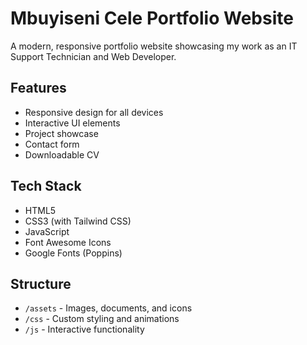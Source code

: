 # Mbuyiseni Cele Portfolio Website

A modern, responsive portfolio website showcasing my work as an IT Support Technician and Web Developer.

## Features
- Responsive design for all devices
- Interactive UI elements
- Project showcase
- Contact form
- Downloadable CV

## Tech Stack
- HTML5
- CSS3 (with Tailwind CSS)
- JavaScript
- Font Awesome Icons
- Google Fonts (Poppins)

## Structure
- `/assets` - Images, documents, and icons
- `/css` - Custom styling and animations
- `/js` - Interactive functionality
